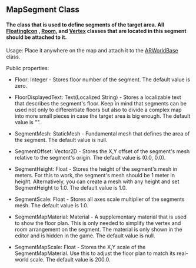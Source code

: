 ## MapSegment Class

#### The class that is used to define segments of the target area. All [FloatingIcon](https://github.com/nesseratious/AR-Navigation/blob/master/API/FloatingIcon.md) , [Room](https://github.com/nesseratious/AR-Navigation/blob/master/API/Room.md), and [Vertex](https://github.com/nesseratious/AR-Navigation/blob/master/API/Vetrex.md) classes that are located in this segment should be attached to it.

Usage: Place it anywhere on the map and attach it to the [ARWorldBase](https://github.com/nesseratious/AR-Navigation/blob/master/API/ARWorldBase.md) class. 

Public properties: 

- Floor: Integer - Stores floor number of the segment. The default value is zero.

- FloorDisplayedText: Text(Localized String) - Stores a localizable text that describes the segment's floor. Keep in mind that segments can be used not only to differentiate floors but also to divide a complex map into more small pieces in case the target area is big enough. The default value is "<Enter Floor Name>".
 
- SegmentMesh: StaticMesh - Fundamental mesh that defines the area of the segment. The default value is null.

- SegmentOffset: Vector2D - Stores the X,Y offset of the segment's mesh relative to the segment's origin. The default value is (0.0, 0.0).

- SegmentHeight: Float - Stores the height of the segment's mesh in meters. For this to work, the segment's mesh should be 1 meter in height. Alternatively, you can create a mesh with any height and set SegmentHeight to 1.0. The default value is 1.0.

- SegmentScale: Float - Stores all axes scale multiplier of the segments mesh. The default value is 1.0.

- SegmentMapMaterial: Material - A supplementary material that is used to show the floor plan. This is only needed to simplify the vertex and room arrangement on the segment. The material is only shown in the editor and is hidden in the game. The default value is null.

- SegmentMapScale: Float - Stores the X,Y scale of the SegmentMapMaterial. Use this to adjust the floor plan to match its real-world scale. The default value is 200.0.
